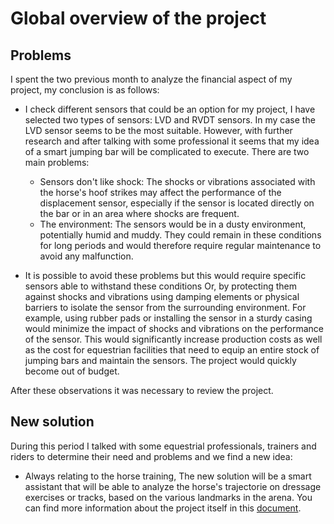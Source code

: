 # Global overview of the project

## Problems

I spent the two previous month to analyze the financial aspect  of my project, my conclusion is as follows:

- I check different sensors that could be an option for my project, I have selected two types of sensors: LVD and RVDT sensors. In my case the LVD sensor seems to be the most suitable. However, with further research and after talking with some professional it seems that my idea of a smart jumping bar will be complicated to execute. There are two main problems:

  - Sensors don't like shock: The shocks or vibrations associated with the horse's hoof strikes may affect the performance of the displacement sensor, especially if the sensor is located directly on the bar or in an area where shocks are frequent.
  - The environment: The sensors would be in a dusty environment, potentially humid and muddy. They could remain in these conditions for long periods and would therefore require regular maintenance to avoid any malfunction.

- It is possible to avoid these problems but this would require specific sensors able to withstand these conditions Or, by protecting them against shocks and vibrations using damping elements or physical barriers to isolate the sensor from the surrounding environment. For example, using rubber pads or installing the sensor in a sturdy casing would minimize the impact of shocks and vibrations on the performance of the sensor. This would significantly increase production costs as well as the cost for equestrian facilities that need to equip an entire stock of jumping bars and maintain the sensors. The project would quickly become out of budget.

After these observations it was necessary to review the project.

## New solution

During this period I talked with some equestrial professionals, trainers and riders to determine their need and problems and we find a new idea:

- Always relating to the horse training, The new solution will be a smart assistant that will be able to analyze the horse's trajectorie on dressage exercises or tracks, based on the various landmarks in the arena. You can find more information about the project itself in this [document]().
